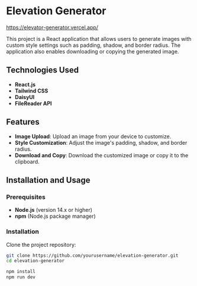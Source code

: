 # Elevation Generator

https://elevator-generator.vercel.app/

This project is a React application that allows users to generate images with custom style settings such as padding, shadow, and border radius. The application also enables downloading or copying the generated image.

## Technologies Used

- **React.js**
- **Tailwind CSS**
- **DaisyUI**
- **FileReader API** 

## Features

- **Image Upload**: Upload an image from your device to customize.
- **Style Customization**: Adjust the image's padding, shadow, and border radius.
- **Download and Copy**: Download the customized image or copy it to the clipboard.

## Installation and Usage

### Prerequisites
- **Node.js** (version 14.x or higher)
- **npm** (Node.js package manager)

### Installation

Clone the project repository:
   ```bash
   git clone https://github.com/yourusername/elevation-generator.git
   cd elevation-generator

   npm install
   npm run dev
  ```  
